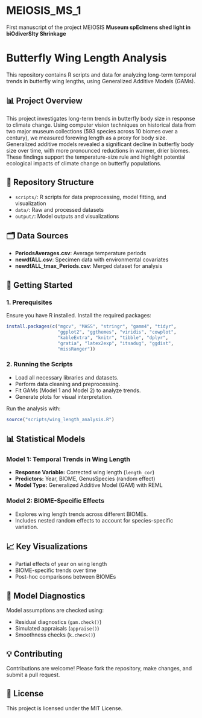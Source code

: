 # MEIOSIS_MS_1
First manuscript of the project MEIOSIS 
**Museum spEcImens shed light in biOdiverSIty Shrinkage**


# Butterfly Wing Length Analysis

This repository contains R scripts and data for analyzing long-term temporal trends in butterfly wing lengths, using Generalized Additive Models (GAMs).

## 📊 **Project Overview**

This project investigates long-term trends in butterfly body size in response to climate change. Using computer vision techniques on historical data from two major museum collections (593 species across 10 biomes over a century), we measured forewing length as a proxy for body size. Generalized additive models revealed a significant decline in butterfly body size over time, with more pronounced reductions in warmer, drier biomes. These findings support the temperature-size rule and highlight potential ecological impacts of climate change on butterfly populations.

## 📁 **Repository Structure**

- `scripts/`: R scripts for data preprocessing, model fitting, and visualization
- `data/`: Raw and processed datasets
- `output/`: Model outputs and visualizations

## 🗂️ **Data Sources**

- **PeriodsAverages.csv**: Average temperature periods
- **newdfALL.csv**: Specimen data with environmental covariates
- **newdfALL_tmax_Periods.csv**: Merged dataset for analysis

## 🚀 **Getting Started**

### **1. Prerequisites**

Ensure you have R installed. Install the required packages:

```R
install.packages(c("mgcv", "MASS", "stringr", "gamm4", "tidyr", 
                   "ggplot2", "ggthemes", "viridis", "cowplot", 
                   "kableExtra", "knitr", "tibble", "dplyr", 
                   "gratia", "latex2exp", "itsadug", "ggdist", 
                   "missRanger"))
```

### **2. Running the Scripts**

- Load all necessary libraries and datasets.
- Perform data cleaning and preprocessing.
- Fit GAMs (Model 1 and Model 2) to analyze trends.
- Generate plots for visual interpretation.

Run the analysis with:

```R
source("scripts/wing_length_analysis.R")
```

## 📊 **Statistical Models**

### **Model 1: Temporal Trends in Wing Length**

- **Response Variable:** Corrected wing length (`length_cor`)
- **Predictors:** Year, BIOME, GenusSpecies (random effect)
- **Model Type:** Generalized Additive Model (GAM) with REML

### **Model 2: BIOME-Specific Effects**

- Explores wing length trends across different BIOMEs.
- Includes nested random effects to account for species-specific variation.

## 📈 **Key Visualizations**

- Partial effects of year on wing length
- BIOME-specific trends over time
- Post-hoc comparisons between BIOMEs

## 🧪 **Model Diagnostics**

Model assumptions are checked using:

- Residual diagnostics (`gam.check()`)
- Simulated appraisals (`appraise()`)
- Smoothness checks (`k.check()`)

## 💡 **Contributing**

Contributions are welcome! Please fork the repository, make changes, and submit a pull request.

## 📜 **License**

This project is licensed under the MIT License.
